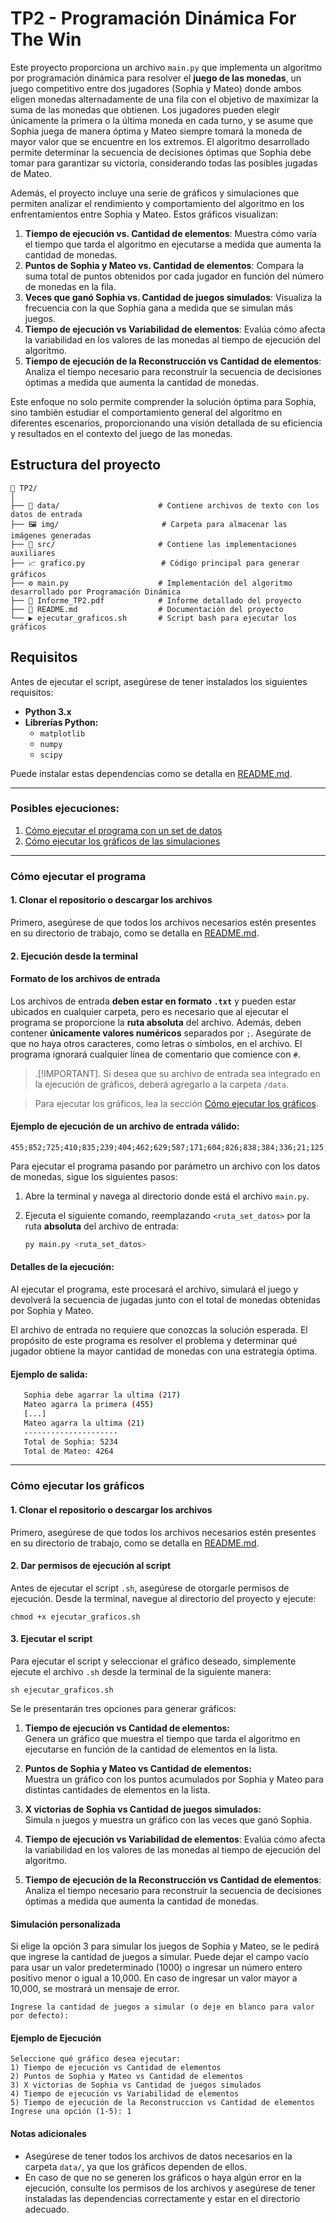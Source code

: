 # TP2 - Programación Dinámica For The Win

Este proyecto proporciona un archivo `main.py` que implementa un algoritmo por programación dinámica para resolver el **juego de las monedas**, un juego competitivo entre dos jugadores (Sophia y Mateo) donde ambos eligen monedas alternadamente de una fila con el objetivo de maximizar la suma de las monedas que obtienen. Los jugadores pueden elegir únicamente la primera o la última moneda en cada turno, y se asume que Sophia juega de manera óptima y Mateo siempre tomará la moneda de mayor valor que se encuentre en los extremos. El algoritmo desarrollado permite determinar la secuencia de decisiones óptimas que Sophia debe tomar para garantizar su victoria, considerando todas las posibles jugadas de Mateo.

Además, el proyecto incluye una serie de gráficos y simulaciones que permiten analizar el rendimiento y comportamiento del algoritmo en los enfrentamientos entre Sophia y Mateo. Estos gráficos visualizan:

1. **Tiempo de ejecución vs. Cantidad de elementos**: Muestra cómo varía el tiempo que tarda el algoritmo en ejecutarse a medida que aumenta la cantidad de monedas.
2. **Puntos de Sophia y Mateo vs. Cantidad de elementos**: Compara la suma total de puntos obtenidos por cada jugador en función del número de monedas en la fila.
3. **Veces que ganó Sophia vs. Cantidad de juegos simulados**: Visualiza la frecuencia con la que Sophia gana a medida que se simulan más juegos.
4. **Tiempo de ejecución vs Variabilidad de elementos**: Evalúa cómo afecta la variabilidad en los valores de las monedas al tiempo de ejecución del algoritmo.
5. **Tiempo de ejecución de la Reconstrucción vs Cantidad de elementos**: Analiza el tiempo necesario para reconstruir la secuencia de decisiones óptimas a medida que aumenta la cantidad de monedas.

Este enfoque no solo permite comprender la solución óptima para Sophia, sino también estudiar el comportamiento general del algoritmo en diferentes escenarios, proporcionando una visión detallada de su eficiencia y resultados en el contexto del juego de las monedas.

## Estructura del proyecto

```
📁 TP2/
│
├── 📂 data/                      # Contiene archivos de texto con los datos de entrada
├── 🖼️ img/                       # Carpeta para almacenar las imágenes generadas
├── 📂 src/                       # Contiene las implementaciones auxiliares
├── 📈 grafico.py                 # Código principal para generar gráficos
├── ⚙️ main.py                    # Implementación del algoritmo desarrollado por Programación Dinámica 
├── 📄 Informe_TP2.pdf            # Informe detallado del proyecto
├── 📑 README.md                  # Documentación del proyecto
└── ▶️ ejecutar_graficos.sh       # Script bash para ejecutar los gráficos
```

## Requisitos

Antes de ejecutar el script, asegúrese de tener instalados los siguientes requisitos:

- **Python 3.x**
- **Librerías Python:**
  - `matplotlib`
  - `numpy`
  - `scipy`

Puede instalar estas dependencias como se detalla en [README.md](../README.md).

-----------------

### Posibles ejecuciones:

1. [Cómo ejecutar el programa con un set de datos](#cómo-ejecutar-el-programa)
2. [Cómo ejecutar los gráficos de las simulaciones](#cómo-ejecutar-los-gráficos)

-----------------
### Cómo ejecutar el programa

#### 1. Clonar el repositorio o descargar los archivos

Primero, asegúrese de que todos los archivos necesarios estén presentes en su directorio de trabajo, como se detalla en [README.md](../README.md).

#### 2. Ejecución desde la terminal

#### Formato de los archivos de entrada

Los archivos de entrada **deben estar en formato `.txt`** y pueden estar ubicados en cualquier carpeta, pero es necesario que al ejecutar el programa se proporcione la **ruta absoluta** del archivo. Además, deben contener **únicamente valores numéricos** separados por `;`. Asegúrate de que no haya otros caracteres, como letras o símbolos, en el archivo. El programa ignorará cualquier línea de comentario que comience con `#`.

> .[!IMPORTANT].
> Si desea que su archivo de entrada sea integrado en la ejecución de gráficos, deberá agregarlo a la carpeta `/data`. 

> Para ejecutar los gráficos, lea la sección [Cómo ejecutar los gráficos](#cómo-ejecutar-los-gráficos).

#### Ejemplo de ejecución de un archivo de entrada válido:

```
455;852;725;410;835;239;404;462;629;587;171;604;826;838;384;336;21;125;378;217
```

Para ejecutar el programa pasando por parámetro un archivo con los datos de monedas, sigue los siguientes pasos:

1. Abre la terminal y navega al directorio donde está el archivo `main.py`.

2. Ejecuta el siguiente comando, reemplazando `<ruta_set_datos>` por la ruta **absoluta** del archivo de entrada:

   ```bash
   py main.py <ruta_set_datos>
   ```

#### Detalles de la ejecución:

Al ejecutar el programa, este procesará el archivo, simulará el juego y devolverá la secuencia de jugadas junto con el total de monedas obtenidas por Sophia y Mateo.

El archivo de entrada no requiere que conozcas la solución esperada. El propósito de este programa es resolver el problema y determinar qué jugador obtiene la mayor cantidad de monedas con una estrategia óptima.

#### Ejemplo de salida:
   ```bash
      Sophia debe agarrar la ultima (217) 
      Mateo agarra la primera (455)
      [...]
      Mateo agarra la ultima (21)
      ---------------------
      Total de Sophia: 5234
      Total de Mateo: 4264
   ```

-----------------
### Cómo ejecutar los gráficos

#### 1. Clonar el repositorio o descargar los archivos

Primero, asegúrese de que todos los archivos necesarios estén presentes en su directorio de trabajo, como se detalla en [README.md](../README.md).

#### 2. Dar permisos de ejecución al script

Antes de ejecutar el script `.sh`, asegúrese de otorgarle permisos de ejecución. Desde la terminal, navegue al directorio del proyecto y ejecute:

```
chmod +x ejecutar_graficos.sh
```

#### 3. Ejecutar el script

Para ejecutar el script y seleccionar el gráfico deseado, simplemente ejecute el archivo `.sh` desde la terminal de la siguiente manera:

```
sh ejecutar_graficos.sh
```

Se le presentarán tres opciones para generar gráficos:

1. **Tiempo de ejecución vs Cantidad de elementos:**  
   Genera un gráfico que muestra el tiempo que tarda el algoritmo en ejecutarse en función de la cantidad de elementos en la lista.

2. **Puntos de Sophia y Mateo vs Cantidad de elementos:**  
   Muestra un gráfico con los puntos acumulados por Sophia y Mateo para distintas cantidades de elementos en la lista.

3. **X victorias de Sophia vs Cantidad de juegos simulados:**  
   Simula `n` juegos y muestra un gráfico con las veces que ganó Sophia.

4. **Tiempo de ejecución vs Variabilidad de elementos**: 
   Evalúa cómo afecta la variabilidad en los valores de las monedas al tiempo de ejecución del algoritmo.

5. **Tiempo de ejecución de la Reconstrucción vs Cantidad de elementos**: 
   Analiza el tiempo necesario para reconstruir la secuencia de decisiones óptimas a medida que aumenta la cantidad de monedas.

#### Simulación personalizada

Si elige la opción 3 para simular los juegos de Sophia y Mateo, se le pedirá que ingrese la cantidad de juegos a simular. Puede dejar el campo vacío para usar un valor predeterminado (1000) o ingresar un número entero positivo menor o igual a 10,000. En caso de ingresar un valor mayor a 10,000, se mostrará un mensaje de error.

```
Ingrese la cantidad de juegos a simular (o deje en blanco para valor por defecto): 
```

#### Ejemplo de Ejecución

```
Seleccione qué gráfico desea ejecutar:
1) Tiempo de ejecución vs Cantidad de elementos
2) Puntos de Sophia y Mateo vs Cantidad de elementos
3) X victorias de Sophia vs Cantidad de juegos simulados
4) Tiempo de ejecución vs Variabilidad de elementos
5) Tiempo de ejecución de la Reconstruccion vs Cantidad de elementos
Ingrese una opción (1-5): 1
```

#### Notas adicionales

- Asegúrese de tener todos los archivos de datos necesarios en la carpeta `data/`, ya que los gráficos dependen de ellos.
- En caso de que no se generen los gráficos o haya algún error en la ejecución, consulte los permisos de los archivos y asegúrese de tener instaladas las dependencias correctamente y estar en el directorio adecuado.
